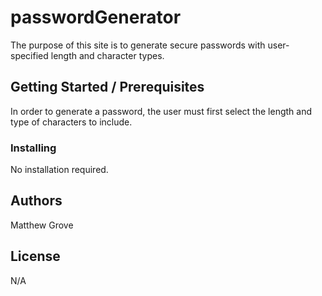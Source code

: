 # passwordGenerator

The purpose of this site is to generate secure passwords with user-specified length and character types.

## Getting Started / Prerequisites

In order to generate a password, the user must first select the length and type of characters to include.

### Installing

No installation required.

## Authors

Matthew Grove

## License

N/A